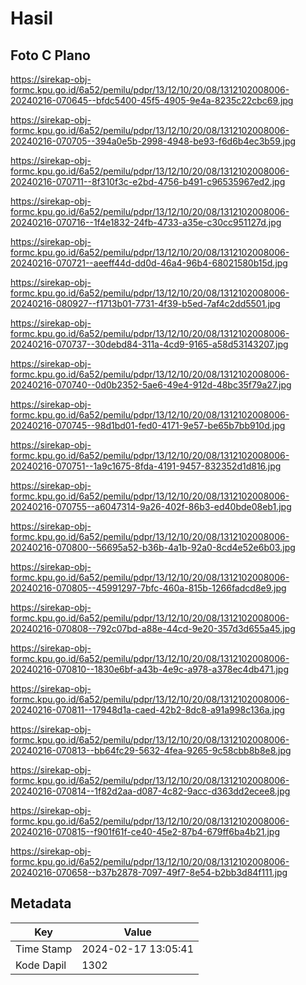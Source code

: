 # Hasil

## Foto C Plano

https://sirekap-obj-formc.kpu.go.id/6a52/pemilu/pdpr/13/12/10/20/08/1312102008006-20240216-070645--bfdc5400-45f5-4905-9e4a-8235c22cbc69.jpg

https://sirekap-obj-formc.kpu.go.id/6a52/pemilu/pdpr/13/12/10/20/08/1312102008006-20240216-070705--394a0e5b-2998-4948-be93-f6d6b4ec3b59.jpg

https://sirekap-obj-formc.kpu.go.id/6a52/pemilu/pdpr/13/12/10/20/08/1312102008006-20240216-070711--8f310f3c-e2bd-4756-b491-c96535967ed2.jpg

https://sirekap-obj-formc.kpu.go.id/6a52/pemilu/pdpr/13/12/10/20/08/1312102008006-20240216-070716--1f4e1832-24fb-4733-a35e-c30cc951127d.jpg

https://sirekap-obj-formc.kpu.go.id/6a52/pemilu/pdpr/13/12/10/20/08/1312102008006-20240216-070721--aeeff44d-dd0d-46a4-96b4-68021580b15d.jpg

https://sirekap-obj-formc.kpu.go.id/6a52/pemilu/pdpr/13/12/10/20/08/1312102008006-20240216-080927--f1713b01-7731-4f39-b5ed-7af4c2dd5501.jpg

https://sirekap-obj-formc.kpu.go.id/6a52/pemilu/pdpr/13/12/10/20/08/1312102008006-20240216-070737--30debd84-311a-4cd9-9165-a58d53143207.jpg

https://sirekap-obj-formc.kpu.go.id/6a52/pemilu/pdpr/13/12/10/20/08/1312102008006-20240216-070740--0d0b2352-5ae6-49e4-912d-48bc35f79a27.jpg

https://sirekap-obj-formc.kpu.go.id/6a52/pemilu/pdpr/13/12/10/20/08/1312102008006-20240216-070745--98d1bd01-fed0-4171-9e57-be65b7bb910d.jpg

https://sirekap-obj-formc.kpu.go.id/6a52/pemilu/pdpr/13/12/10/20/08/1312102008006-20240216-070751--1a9c1675-8fda-4191-9457-832352d1d816.jpg

https://sirekap-obj-formc.kpu.go.id/6a52/pemilu/pdpr/13/12/10/20/08/1312102008006-20240216-070755--a6047314-9a26-402f-86b3-ed40bde08eb1.jpg

https://sirekap-obj-formc.kpu.go.id/6a52/pemilu/pdpr/13/12/10/20/08/1312102008006-20240216-070800--56695a52-b36b-4a1b-92a0-8cd4e52e6b03.jpg

https://sirekap-obj-formc.kpu.go.id/6a52/pemilu/pdpr/13/12/10/20/08/1312102008006-20240216-070805--45991297-7bfc-460a-815b-1266fadcd8e9.jpg

https://sirekap-obj-formc.kpu.go.id/6a52/pemilu/pdpr/13/12/10/20/08/1312102008006-20240216-070808--792c07bd-a88e-44cd-9e20-357d3d655a45.jpg

https://sirekap-obj-formc.kpu.go.id/6a52/pemilu/pdpr/13/12/10/20/08/1312102008006-20240216-070810--1830e6bf-a43b-4e9c-a978-a378ec4db471.jpg

https://sirekap-obj-formc.kpu.go.id/6a52/pemilu/pdpr/13/12/10/20/08/1312102008006-20240216-070811--17948d1a-caed-42b2-8dc8-a91a998c136a.jpg

https://sirekap-obj-formc.kpu.go.id/6a52/pemilu/pdpr/13/12/10/20/08/1312102008006-20240216-070813--bb64fc29-5632-4fea-9265-9c58cbb8b8e8.jpg

https://sirekap-obj-formc.kpu.go.id/6a52/pemilu/pdpr/13/12/10/20/08/1312102008006-20240216-070814--1f82d2aa-d087-4c82-9acc-d363dd2ecee8.jpg

https://sirekap-obj-formc.kpu.go.id/6a52/pemilu/pdpr/13/12/10/20/08/1312102008006-20240216-070815--f901f61f-ce40-45e2-87b4-679ff6ba4b21.jpg

https://sirekap-obj-formc.kpu.go.id/6a52/pemilu/pdpr/13/12/10/20/08/1312102008006-20240216-070658--b37b2878-7097-49f7-8e54-b2bb3d84f111.jpg


## Metadata

| Key        | Value               |
| ---------- | ------------------- |
| Time Stamp | 2024-02-17 13:05:41 |
| Kode Dapil | 1302                |



